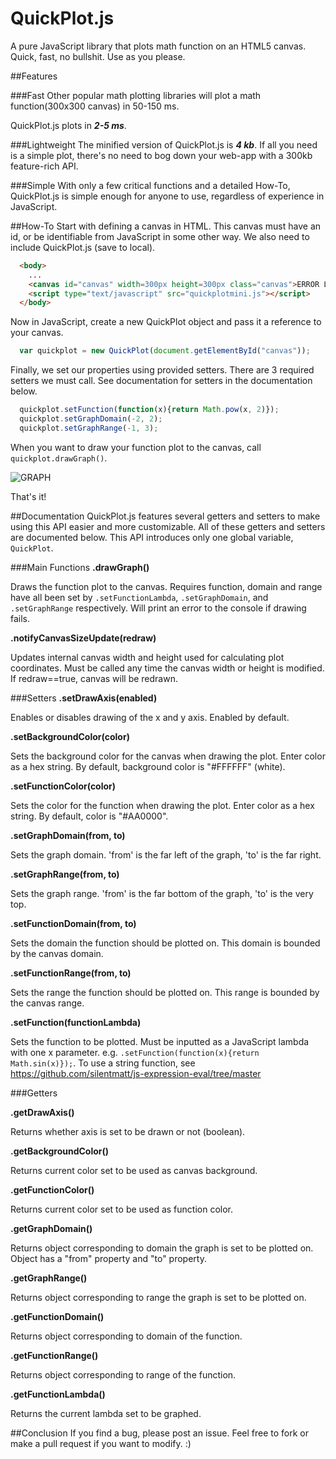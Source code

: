 # QuickPlot.js
A pure JavaScript library that plots math function on an HTML5 canvas. Quick, fast, no bullshit. Use as you please.

##Features

###Fast
Other popular math plotting libraries will plot a math function(300x300 canvas) in 50-150 ms.

QuickPlot.js plots in **_2-5 ms_**. 

###Lightweight
The minified version of QuickPlot.js is **_4 kb_**. If all you need is a simple plot, there's no need to bog down your web-app with a 300kb feature-rich API.

###Simple
With only a few critical functions and a detailed How-To, QuickPlot.js is simple enough for anyone to use, regardless of experience in JavaScript.

##How-To
Start with defining a canvas in HTML. This canvas must have an id, or be identifiable from JavaScript in some other way. We also need to include QuickPlot.js (save to local).
```html
  <body>
    ...
    <canvas id="canvas" width=300px height=300px class="canvas">ERROR LOADING CANVAS</canvas>
    <script type="text/javascript" src="quickplotmini.js"></script>
  </body>
```
Now in JavaScript, create a new QuickPlot object and pass it a reference to your canvas.
```JavaScript
  var quickplot = new QuickPlot(document.getElementById("canvas"));
```
    
Finally, we set our properties using provided setters. There are 3 required setters we must call. See documentation for setters in the documentation below.
```JavaScript
  quickplot.setFunction(function(x){return Math.pow(x, 2)});
  quickplot.setGraphDomain(-2, 2);
  quickplot.setGraphRange(-1, 3);
```

When you want to draw your function plot to the canvas, call `quickplot.drawGraph()`.

![GRAPH](http://i.imgur.com/ylBP8Um.png)

That's it! 

##Documentation
QuickPlot.js features several getters and setters to make using this API easier and more customizable. All of these getters and setters are documented below. This API introduces only one global variable, `QuickPlot`.

###Main Functions
**.drawGraph()**
  
Draws the function plot to the canvas. Requires function, domain and range have all been set by `.setFunctionLambda`, `.setGraphDomain`, and `.setGraphRange` respectively. Will print an error to the console if drawing fails.

**.notifyCanvasSizeUpdate(redraw)**

Updates internal canvas width and height used for calculating plot coordinates. Must be called any time the canvas width or height is modified. If redraw==true, canvas will be redrawn.

###Setters
**.setDrawAxis(enabled)**

Enables or disables drawing of the x and y axis. Enabled by default.

**.setBackgroundColor(color)**

Sets the background color for the canvas when drawing the plot. Enter color as a hex string. By default, background color is "#FFFFFF" (white).

**.setFunctionColor(color)**

Sets the color for the function when drawing the plot. Enter color as a hex string. By default, color is "#AA0000".

**.setGraphDomain(from, to)**

Sets the graph domain. 'from' is the far left of the graph, 'to' is the far right.

**.setGraphRange(from, to)**

Sets the graph range. 'from' is the far bottom of the graph, 'to' is the very top.

**.setFunctionDomain(from, to)**

Sets the domain the function should be plotted on. This domain is bounded by the canvas domain.

**.setFunctionRange(from, to)**

Sets the range the function should be plotted on. This range is bounded by the canvas range.

**.setFunction(functionLambda)**

Sets the function to be plotted. Must be inputted as a JavaScript lambda with one x parameter. e.g. `.setFunction(function(x){return Math.sin(x)});`. To use a string function, see https://github.com/silentmatt/js-expression-eval/tree/master

###Getters

**.getDrawAxis()**

Returns whether axis is set to be drawn or not (boolean).

**.getBackgroundColor()**

Returns current color set to be used as canvas background.

**.getFunctionColor()**

Returns current color set to be used as function color.

**.getGraphDomain()**

Returns object corresponding to domain the graph is set to be plotted on. Object has a "from" property and "to" property.

**.getGraphRange()**

Returns object corresponding to range the graph is set to be plotted on. 

**.getFunctionDomain()**

Returns object corresponding to domain of the function. 

**.getFunctionRange()**

Returns object corresponding to range of the function.

**.getFunctionLambda()**

Returns the current lambda set to be graphed.

##Conclusion
If you find a bug, please post an issue. Feel free to fork or make a pull request if you want to modify. :)
